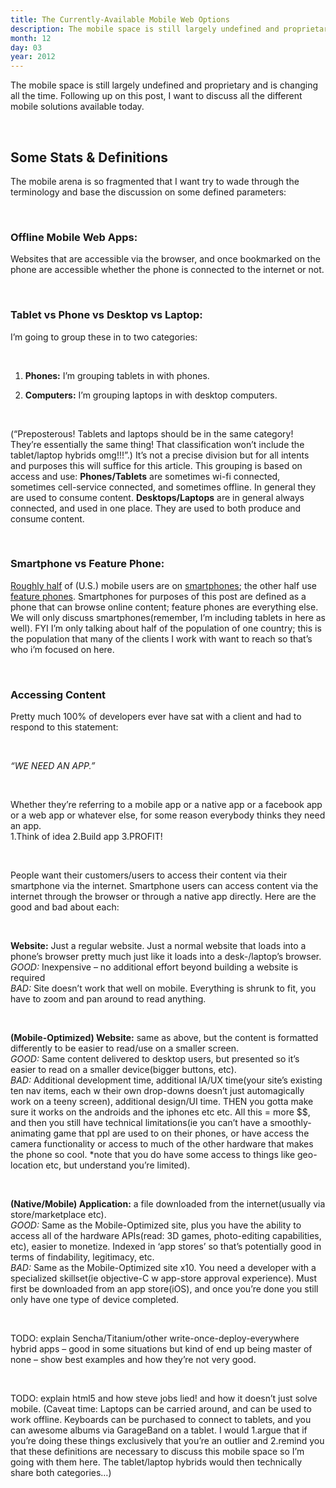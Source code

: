 ```yaml
---
title: The Currently-Available Mobile Web Options
description: The mobile space is still largely undefined and proprietary and is changing all the time.
month: 12
day: 03
year: 2012
---
```

The mobile space is still largely undefined and proprietary and is changing all the time.
Following up on this post, I want to discuss all the different mobile solutions available today.

<br>


## Some Stats & Definitions
The mobile arena is so fragmented that I want try to wade through the terminology and base the discussion on some defined parameters:

<br>

### Offline Mobile Web Apps:
Websites that are accessible via the browser, and once bookmarked on the phone are accessible whether the phone is connected to the internet or not.

<br>

### Tablet vs Phone vs Desktop vs Laptop:

I’m going to group these in to two categories:

<br>

1. **Phones:** I’m grouping tablets in with phones.

2. **Computers:** I’m grouping laptops in with desktop computers.

<br>

(“Preposterous! Tablets and laptops should be in the same category! They’re essentially the same thing! That classification won’t include the tablet/laptop hybrids omg!!!”.) It’s not a precise division but for all intents and purposes this will suffice for this article.
This grouping is based on access and use:
**Phones/Tablets** are sometimes wi-fi connected, sometimes cell-service connected, and sometimes offline. In general they are used to consume content.
**Desktops/Laptops** are in general always connected, and used in one place. They are used to both produce and consume content.

<br>

### Smartphone vs Feature Phone:

[Roughly half](http://www.comscore.com/Press_Events/Press_Releases/2012/8/comScore_Reports_June_2012_U.S._Mobile_Subscriber_Market_Share) of (U.S.) mobile users are on [smartphones](http://en.wikipedia.org/wiki/Smartphone); the other half use [feature phones](http://en.wikipedia.org/wiki/Featurephone). Smartphones for purposes of this post are defined as a phone that can browse online content; feature phones are everything else. We will only discuss smartphones(remember, I’m including tablets in here as well). FYI I’m only talking about half of the population of one country; this is the population that many of the clients I work with want to reach so that’s who i’m focused on here.

<br>

### Accessing Content
Pretty much 100% of developers ever have sat with a client and had to respond to this statement:

<br>

*“WE NEED AN APP.”*

<br>

Whether they’re referring to a mobile app or a native app or a facebook app or a web app or whatever else, for some reason everybody thinks they need an app. 
<br>
1.Think of idea 
2.Build app 
3.PROFIT!

<br>

People want their customers/users to access their content via their smartphone via the internet.
Smartphone users can access content via the internet through the browser or through a native app directly.
Here are the good and bad about each:

<br>

**Website:** Just a regular website. Just a normal website that loads into a phone’s browser pretty much just like it loads into a desk-/laptop’s browser.
<br>
*GOOD:* Inexpensive – no additional effort beyond building a website is required
<br>
*BAD:* Site doesn’t work that well on mobile. Everything is shrunk to fit, you have to zoom and pan around to read anything.

<br>

**(Mobile-Optimized) Website:** same as above, but the content is formatted differently to be easier to read/use on a smaller screen.
<br>
*GOOD:* Same content delivered to desktop users, but presented so it’s easier to read on a smaller device(bigger buttons, etc).
<br>
*BAD:* Additional development time, additional IA/UX time(your site’s existing ten nav items, each w their own drop-downs doesn’t just automagically work on a teeny screen), additional design/UI time. THEN you gotta make sure it works on the androids and the iphones etc etc. All this = more $$, and then you still have technical limitations(ie you can’t have a smoothly-animating game that ppl are used to on their phones, or have access the camera functionality or access to much of the other hardware that makes the phone so cool. *note that you do have some access to things like geo-location etc, but understand you’re limited).

<br>

**(Native/Mobile) Application:** a file downloaded from the internet(usually via store/marketplace etc).
<br>
*GOOD:* Same as the Mobile-Optimized site, plus you have the ability to access all of the hardware APIs(read: 3D games, photo-editing capabilities, etc), easier to monetize. Indexed in ‘app stores’ so that’s potentially good in terms of findability, legitimacy, etc.
<br>
*BAD:* Same as the Mobile-Optimized site x10. You need a developer with a specialized skillset(ie objective-C w app-store approval experience). Must first be downloaded from an app store(iOS), and once you’re done you still only have one type of device completed.

<br>

TODO: explain Sencha/Titanium/other write-once-deploy-everywhere hybrid apps – good in some situations but kind of end up being master of none – show best examples and how they’re not very good.

<br>

TODO: explain html5 and how steve jobs lied! and how it doesn’t just solve mobile.
(Caveat time: Laptops can be carried around, and can be used to work offline. Keyboards can be purchased to connect to tablets, and you can awesome albums via GarageBand on a tablet.
I would 1.argue that if you’re doing these things exclusively that you’re an outlier and 2.remind you that these definitions are necessary to discuss this mobile space so I’m going with them here. The tablet/laptop hybrids would then technically share both categories…)

<br>